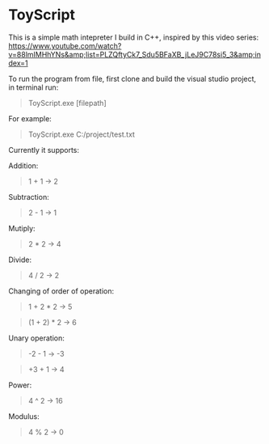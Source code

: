# ToyScript
This is a simple math intepreter I build in C++, inspired by this video series: https://www.youtube.com/watch?v=88lmIMHhYNs&amp;list=PLZQftyCk7_Sdu5BFaXB_jLeJ9C78si5_3&amp;index=1

To run the program from file, first clone and build the visual studio project, 
in terminal run: 
>ToyScript.exe [filepath]

For example:
>ToyScript.exe C:/project/test.txt

Currently it supports:


Addition:
> 1 + 1 -> 2


Subtraction:
> 2 - 1 -> 1


Mutiply:
> 2 * 2 -> 4


Divide:
> 4 / 2 -> 2


Changing of order of operation:
> 1 + 2 * 2 -> 5

>(1 + 2) * 2 -> 6

Unary operation:
> -2 - 1 -> -3

> +3 + 1 -> 4

Power:
> 4 ^ 2 -> 16

Modulus:
> 4 % 2 -> 0

